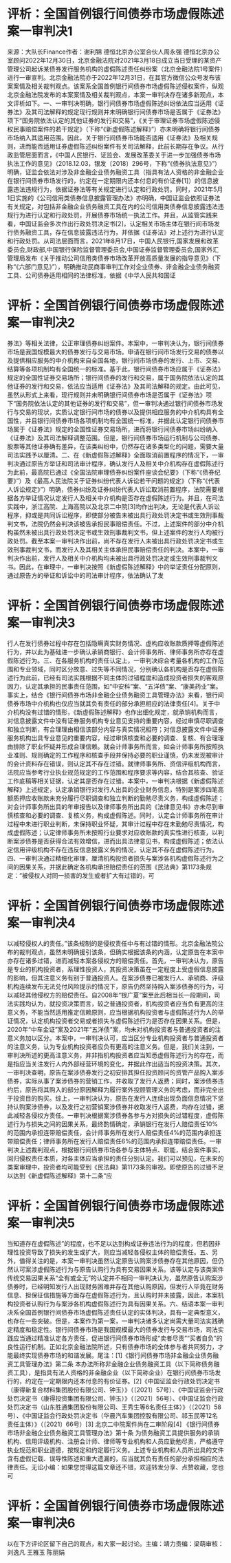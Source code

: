 # 评析：全国首例银行间债券市场虚假陈述案一审判决1

来源：大队长Finance作者：谢利锦 德恒北京办公室合伙人周永强 德恒北京办公室顾问2022年12月30日，北京金融法院对2021年3月18日成立当日受理的某资产管理公司起诉某债券发行服务机构的虚假陈述责任纠纷案（北京金融法院1号案件）进行一审宣判。北京金融法院亦于2022年12月31日，在其官方微信公众号发布该案案情及相关裁判观点。该案系全国首例银行间债券市场虚假陈述侵权案件，纵观北京金融法院发布的本案案情及相关裁判观点，本案一审判决存在诸多新观点，本文评析如下。一、一审判决明确，银行间债券市场虚假陈述纠纷依法应当适用《证券法》及其司法解释的规定现行规则并未明确银行间债券市场是否属于《证券法》项下“国务院依法认定的其他证券的发行和交易”，《关于审理证券市场虚假陈述侵权民事赔偿案件的若干规定》（下称“《新虚假陈述解释》”）亦未明确将银行间债券市场纳入其适用范围。因此，关于银行间债券市场能否适用《证券法》及相关规则，进而能否适用证券虚假陈述纠纷案件有关司法解释，此前长期存在争议。从行政监管层面而言，《中国人民银行、证监会、发展改革委关于进一步加强债券市场执法工作的意见》（2018.12.03，银发〔2018〕296号，下称“《债券执法意见》”）明确，证监会依法对涉及非金融企业债务融资工具（指具有法人资格的非金融企业在银行间债券市场发行的，约定在一定期限内还本付息的有价证券[1]）的信息披露违法违规行为，依据证券法等有关规定进行认定和行政处罚。同时，2021年5月1日实施的《公司信用类债券信息披露管理办法》亦明确，中国证监会依照证券法有关规定，对包括非金融企业债务融资工具在内的公司信用类债券信息披露违法违规行为进行认定和行政处罚，开展债券市场统一执法工作。并且，从监管实践来看，中国证监会多次作出行政处罚决定书[2]，认定相关市场主体在银行间市场发行债务融资工具，存在信息披露违法行为，并依据《证券法》对上述行为进行认定和行政处罚。从司法层面而言，2021年8月17日，中国人民银行,国家发展和改革委员会,财政部,中国银行保险监督管理委员会,中国证券监督管理委员会,国家外汇管理局发布《关于推动公司信用类债券市场改革开放高质量发展的指导意见》（下称“《六部门意见》”），明确推动民商事审判工作对企业债券、非金融企业债务融资工具、公司债券适用相同的法律标准，依据《中华人民共和国证

# 评析：全国首例银行间债券市场虚假陈述案一审判决2

券法》等相关法律，公正审理债券纠纷案件。本案中，一审判决认为，银行间债券市场是我国规模最大的债券发行与交易市场。申请在银行间市场发行交易的债券以及提供相应服务的中介机构来自全国各地，银行间市场债券的发行、上市、交易、结算等各项机制均有全国统一的标准。基于此，银行间债券市场应属于《证券法》规定的全国性证券交易场所；银行间债券的发行和交易，属于国务院依法认定的其他证券的发行和交易，依法应当适用《证券法》及其司法解释的规定。由此可见，虽然从形式上来看，现行规则并未明确银行间债券市场是否属于《证券法》项下“国务院依法认定的其他证券的发行和交易”，但一审判决通过银行间债券市场发行与交易的现状，实质认定银行间市场的债券以及提供相应服务的中介机构具有全国性，并且银行间债券市场各项机制均有全国统一标准，并据此认定银行间债券市场属于《证券法》规定的全国性证券交易场所，进而将银行间债券市场纠纷纳入《证券法》及其司法解释调整范围。但是，银行间债券市场运行机制与公司债券、股票等其他证券确有差异，在该类纠纷中，仍然存在诸多类型化的问题，需要大量司法实践予以厘清。二、在《新虚假陈述解释》全面取消前置程序的情况下，一审判决通过原告方举证和司法审计程序，确认发行人及相关中介机构存在虚假陈述行为此前，最高院已通过《全国法院审理债券纠纷案件座谈会纪要》（下称“《债券纪要》”）及《最高人民法院关于证券纠纷代表人诉讼若干问题的规定》（下称“《代表人诉讼规定》”）明确，债券纠纷及证券纠纷代表人诉讼取消前置程序，法院需要根据各方举证情况认定发行人及相关中介机构是否存在虚假陈述行为。并且，在司法实践中，浙江高院、上海高院以及北京二中院[3]均作出判决，无论是代表人诉讼程序，抑或是共同诉讼程序，即使部分被告未被出具行政处罚决定书或生效刑事裁判文书，法院仍然会判决该被告承担民事赔偿责任。不过，上述案件的部分中介机构虽然未被出具行政处罚决定书或生效刑事裁判文书，但上述案件的发行人均被行政处罚。截至本案一审判决作出前，尚不存在发行人未被出具行政处罚决定书或生效刑事裁判文书，而发行人及其相关主体承担民事赔偿责任的判决。本案中，一审判决作出前，发行人及相关中介机构均未被出具行政处罚决定或生效刑事裁判文书。因此，在审理中，一审判决按照《新虚假陈述解释》中的举证责任分配原则，通过原告方的举证和诉讼中的司法审计程序，依法确认了发

# 评析：全国首例银行间债券市场虚假陈述案一审判决3

行人在发行债券过程中存在包括隐瞒真实财务情况、虚构应收账款质押等虚假陈述行为，并以此为基础进一步确认承销商银行、会计师事务所、律师事务所亦存在虚假陈述行为。三、在各服务机构的责任认定上，一审判决综合考量各机构的工作范围和专业领域，同时区分故意、过失等不同情况，分别确认各机构是否存在虚假陈述行为此前，已经有司法实践根据不同主体的过错程度和造成投资者损失的客观原因力，认定其承担的民事责任范围，如“中安科”案、“五洋债”案、“康美药业”案。事实上，结合《银行间债券市场非金融企业债务融资工具管理办法》来看，银行间债券市场中介机构也仅应当就其负有责任的部分承担相应的法律责任[4]。关于中介机构没有过错的情形，《新虚假陈述解释》也作出细化规定，就承销机构而言，对信息披露文件中没有证券服务机构专业意见支持的重要内容，经过审慎尽职调查和独立判断，有合理理由相信该部分内容与真实情况相符；对信息披露文件中证券服务机构出具专业意见的重要内容，经过审慎核查和必要的调查、复核、有合理理由排除了职业怀疑并形成合理信赖。就会计师事务所而言，如会计师事务所按照执业准则、规则确定的工作程序和核查手段并保持必要的职业谨慎，仍未发现被审计的会计资料存在错误，则认定其不存在过错。就律师事务所、资信评级机构而言，法院应当参考行业执业规范规定的工作范围和程序要求等内容，结合其核查、验证工作底稿等相关证据，认定其是否存在过错。本案中，一审判决根据《新虚假陈述解释》上述规定，认定承销银行对发行人出具的企业财务信息，特别是案涉四笔高额质押应收账款未充分履行尽职调查和独立判断的勤勉尽责义务，构成虚假陈述；对会计师事务所出具的年审报告以及律师事务所出具的《法律意见书》亦未尽到审慎核查和必要的调查、复核义务，构成虚假陈述。同时，认定会计师事务所在审计过程中未进行职业判断，未保持职业怀疑，其审计过程中存在未勤勉尽责情况，构成虚假陈述；认定律师事务所未按照行业要求对应收账款的真实性进行核查，以判断案涉债券是否获得合法有效增信，进而出具法律意见书，构成虚假陈述；依法认定信用评级机构不存在违反信息披露义务的情况，认定其不存在虚假陈述行为。四、一审判决通过精细化审理，厘清机构投资者损失与案涉各机构虚假陈述行为之间的因果关系，并据此确定各机构承担赔偿责任的范围《民法典》第1173条规定：“被侵权人对同一损害的发生或者扩大有过错的，可

# 评析：全国首例银行间债券市场虚假陈述案一审判决4

以减轻侵权人的责任。”该条规制的是侵权责任中与有过错的情形。北京金融法院公布的裁判观点，虽然未明确援引该条，但确实根据该条的内涵，认定原告在本案中亦存在诸多过错，进而减轻本案各侵权方的赔偿责任。首先，一审判决认为，原告是专业的机构投资者，系理性投资人，其投资决策虽在一定程度上受虚假信息披露的影响，但其注意义务有别于普通投资人。在案涉债券已被发行人、承销商、评级机构连续发布无法兑付风险提示的情况下，原告仍然坚持购入案涉债券的行为，可以减轻其他侵权方的赔偿责任。自2008年“银广夏”案至此后相当长一段期间，司法实践均认为，就投资决策而言，较之普通投资者，机构投资者应当负有更高的注意义务，不能当然适用推定信赖原则，应当根据机构投资者与虚假陈述行为人的举证情况，认定机构投资者交易或者损失与虚假陈述行为是否存在因果关系。但是，2020年“中车金证”案及2021年“五洋债”案，均未对机构投资者与普通投资者的注意义务加以区分。本案中，一审判决认可，应当区分专业机构投资者与普通投资者的注意义务，认为专业机构投资者应负有更高的注意义务。但是，我们关注到，一审判决所述的更高注意义务，并非指机构投资者应当知悉虚假陈述行为的存在，而是指应当关注发行人内外部经营环境的变化，并据此作出适当的投资决策。其次，一审判决查明，原告在案涉债券发行之初安排其担任投资顾问的资管产品购入案涉债券，实际从事了案涉债券的营销工作，并收取了发行人返费；同时，案涉债券违约后，原告将其购入的部分原因解释为履行案外投顾管理义务的考虑，而非完全出于投资目的购买。综上，一审判决认为，原告在发行人连续出现负面信息情况下坚持认购案涉债券，以及发行之初营销案涉债券并收取发行人返费，均存在过错，据此减轻各侵权方责任。一审判决根据案涉债券各参与方对损失的过错程度，虚假陈述行为与损失之间的因果关系，最终酌情确定，承销银行在发行人赔偿责任10%的范围内承担连带赔偿责任，会计师事务所在发行人赔偿责任4%的范围内承担连带赔偿责任；律师事务所在发行人赔偿责任6%的范围内承担连带赔偿责任。一审判决上述裁判观点，根据银行间债券市场各参与主体特点、职能，结合案件事实，回归侵权责任本质，对各主体应当承担的责任分别认定。我们可以预见，在未来的类案审理中，投资者均可能受到《民法典》第1173条的审视。即使原告的过错不足以达到《新虚假陈述解释》第十二条“应

# 评析：全国首例银行间债券市场虚假陈述案一审判决5

当知道存在虚假陈述”的程度，也不足以达到构成证券违法行为的程度，但若因非理性投资导致了损失的发生或扩大，则应当减轻各侵权主体的赔偿责任。五、另外，值得关注的是，本案一审判决虽然认定原告认购案涉债券存在其他原因，但仍然认可案涉虚假陈述行为与原告认购行为具有交易因果关系。该等认定与该类案件传统交易因果关系“全有或全无”的认定并不相同一审判决认为，虽然原告认购案涉债券时，已经明知发行人出现财务困难并存在其他认购原因，但发行人毕竟在财务信息、担保征信措施等方面存在虚假陈述行为，且认购时并未披露，因此，本案机构投资者认购行为与案涉各机构虚假陈述行为具有因果关系。六、结语本案一审判决系全国首例银行间债券市场虚假陈述责任认定的实体判决，具有一定典型意义，也存在一些突破。但是，本案作为第一案，一审判决诸多认定尚需大量司法实践确定精度和稳定性。银行间债券市场是我国规模最大的债券发行与交易市场，司法实践应当通过精准认定各方责任，促进银行间债券市场形成“卖者尽责”“买者自负”的良性运行机制。正如北京金融法院所述，只有债券市场的全体参与者共同努力，才能最终实现债券市场的和谐发展。尾注：[1]《银行间债券市场非金融企业债务融资工具管理办法》第二条 本办法所称非金融企业债务融资工具（以下简称债务融资工具），是指具有法人资格的非金融企业（以下简称企业）在银行间债券市场发行的，约定在一定期限内还本付息的有价证券。[2]《中国证监会行政处罚决定书（康得新复合材料集团股份有限公司、钟玉）》（〔2021〕57号）、《中国证监会行政处罚决定书（康得投资集团有限公司、钟玉）》（〔2021〕56号）、《中国证监会行政处罚决定书（山东胜通集团股份有限公司、王秀生等6名责任主体）》（〔2021〕58号）、《中国证监会行政处罚决定书（华晨汽车集团控股有限公司、祁玉民等12名责任主体）》（〔2021〕66号）[3] 北京二中院案件尚在二审阶段[4] 《银行间债券市场非金融企业债务融资工具管理办法》第十条 为债务融资工具提供服务的承销机构、信用评级机构、注册会计师、律师等专业机构和人员应勤勉尽责，严格遵守执业规范和职业道德，按规定和约定履行义务。上述专业机构和人员所出具的文件含有虚假记载、误导性陈述和重大遗漏的，应当就其负有责任的部分承担相应的法律责任。无讼小编：如果您觉得这篇文章还不错，欢迎转发分享、点赞收藏，您也可

# 评析：全国首例银行间债券市场虚假陈述案一审判决6

以在下方评论区留下自己的观点，和大家一起讨论。主编：靖力责编：梁萌审核：刘逸凡 王雅玉 陈丽娟

